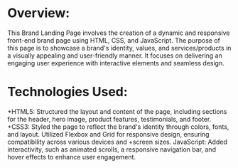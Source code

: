 # Overview:
This Brand Landing Page involves the creation of a dynamic and responsive front-end brand page using HTML, CSS, and JavaScript. The purpose of this page is to showcase a brand's identity, values, and services/products in a visually appealing and user-friendly manner. It focuses on delivering an engaging user experience with interactive elements and seamless design.

# Technologies Used:
+HTML5: Structured the layout and content of the page, including sections for the header, hero image, product features, testimonials, and footer.
+CSS3: Styled the page to reflect the brand's identity through colors, fonts, and layout. Utilized Flexbox and Grid for responsive design, ensuring compatibility across various devices and +screen sizes.
JavaScript: Added interactivity, such as animated scrolls, a responsive navigation bar, and hover effects to enhance user engagement.
